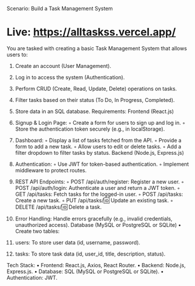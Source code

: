 Scenario: Build a Task Management System
# Live: https://alltaskss.vercel.app/
You are tasked with creating a basic Task Management System that
allows users to:
1. Create an account (User Management).
2. Log in to access the system (Authentication).
3. Perform CRUD (Create, Read, Update, Delete) operations on
tasks.
4. Filter tasks based on their status (To Do, In Progress,
Completed).
5. Store data in an SQL database.
Requirements:
Frontend (React.js)
1. Signup & Login Page:
◦ Create a form for users to sign up and log in.
◦ Store the authentication token securely (e.g., in
localStorage).

2. Dashboard:
◦ Display a list of tasks fetched from the API.
◦ Provide a form to add a new task.
◦ Allow users to edit or delete tasks.
◦ Add a filter dropdown to filter tasks by status.
Backend (Node.js, Express.js)
1. Authentication:
◦ Use JWT for token-based authentication.
◦ Implement middleware to protect routes.
2. REST API Endpoints:
◦ POST /api/auth/register: Register a new user.
◦ POST /api/auth/login: Authenticate a user and return a
JWT token.
◦ GET /api/tasks: Fetch tasks for the logged-in user.
◦ POST /api/tasks: Create a new task.
◦ PUT /api/tasks/:id: Update an existing task.
◦ DELETE /api/tasks/:id: Delete a task.
3. Error Handling: Handle errors gracefully (e.g., invalid
credentials, unauthorized access).
Database (MySQL or PostgreSQL or SQLite)
• Create two tables:
1. users: To store user data (id, username, password).
2. tasks: To store task data (id, user_id, title,
description, status).

Tech Stack:
• Frontend: React.js, Axios, React Router.
• Backend: Node.js, Express.js.
• Database: SQL (MySQL or PostgreSQL or SQLite).
• Authentication: JWT.
